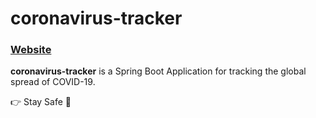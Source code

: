# coronavirus-tracker

### [Website](https://mclods-coronavirus-tracker.herokuapp.com/)

**coronavirus-tracker** is a Spring Boot Application for tracking the global spread of COVID-19.

👉 Stay Safe 💖
